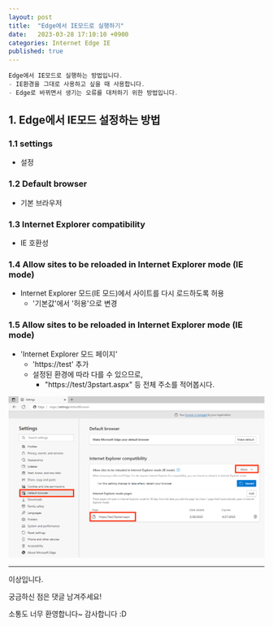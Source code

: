 ```yaml
---
layout: post
title:  "Edge에서 IE모드로 실행하기"
date:   2023-03-28 17:10:10 +0900
categories: Internet Edge IE
published: true
---
```

```powershell
Edge에서 IE모드로 실행하는 방법입니다.
- IE환경을 그대로 사용하고 싶을 때 사용합니다.
- Edge로 바뀌면서 생기는 오류를 대처하기 위한 방법입니다.
```

## 1. Edge에서 IE모드 설정하는 방법

### 1.1 settings
- 설정

### 1.2 Default browser
- 기본 브라우저

### 1.3 Internet Explorer compatibility
- IE 호환성

### 1.4 Allow sites to be reloaded in Internet Explorer mode (IE mode)
- Internet Explorer 모드(IE 모드)에서 사이트를 다시 로드하도록 허용
    - '기본값'에서 '허용'으로 변경

### 1.5 Allow sites to be reloaded in Internet Explorer mode (IE mode)
- 'Internet Explorer 모드 페이지'
    - 'https://test' 추가
    - 설정된 환경에 따라 다를 수 있으므로,
        - "https://test/3pstart.aspx" 등 전체 주소를 적어봅시다.

![AutoOpenAllowedForURLs](/assets/img/Internet/Edge/Act_like_IE/Act_like_IE.png)

---

이상입니다.

궁금하신 점은 댓글 남겨주세요!

소통도 너무 환영합니다~ 감사합니다 :D